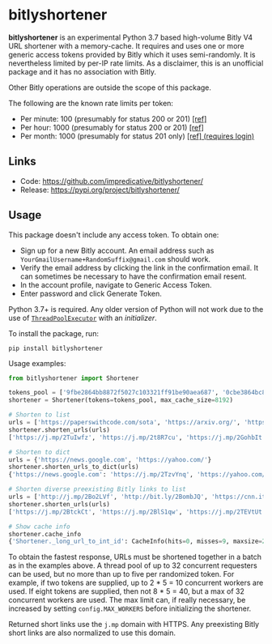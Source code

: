 # bitlyshortener
**bitlyshortener** is an experimental Python 3.7 based high-volume Bitly V4 URL shortener with a memory-cache.
It requires and uses one or more generic access tokens provided by Bitly which it uses semi-randomly.
It is nevertheless limited by per-IP rate limits.
As a disclaimer, this is an unofficial package and it has no association with Bitly.

Other Bitly operations are outside the scope of this package.

The following are the known rate limits per token:
* Per minute: 100 (presumably for status 200 or 201) [[ref]](https://dev.bitly.com/v4/#section/Rate-Limiting)
* Per hour: 1000 (presumably for status 200 or 201) [[ref]](https://dev.bitly.com/v4/#section/Rate-Limiting) 
* Per month: 1000 (presumably for status 201 only) [[ref] (requires login)](https://app.bitly.com/organization/1/detail)

## Links
* Code: https://github.com/impredicative/bitlyshortener/
* Release: https://pypi.org/project/bitlyshortener/

## Usage
This package doesn't include any access token. To obtain one:
* Sign up for a new Bitly account.
An email address such as `YourGmailUsername+RandomSuffix@gmail.com` should work.
* Verify the email address by clicking the link in the confirmation email.
It can sometimes be necessary to have the confirmation email resent.
* In the account profile, navigate to Generic Access Token.
* Enter password and click Generate Token.

Python 3.7+ is required.
Any older version of Python will not work due to the use of 
[`ThreadPoolExecutor`](https://docs.python.org/3/library/concurrent.futures.html#concurrent.futures.ThreadPoolExecutor)
with an *initializer*.

To install the package, run:

    pip install bitlyshortener

Usage examples:
```python
from bitlyshortener import Shortener

tokens_pool = ['9fbe2864bb8872f5027c103321ff91be90aea687', '0cbe3864bc8872f5027c103321ff91be30aea787']  # Use your own.
shortener = Shortener(tokens=tokens_pool, max_cache_size=8192)

# Shorten to list
urls = ['https://paperswithcode.com/sota', 'https://arxiv.org/', 'https://arxiv.org/list/cs.LG/recent']
shortener.shorten_urls(urls)
['https://j.mp/2TuIwfz', 'https://j.mp/2t8R7cu', 'https://j.mp/2GohbIt']

# Shorten to dict
urls = {'https://news.google.com', 'https://yahoo.com/'}
shortener.shorten_urls_to_dict(urls)
{'https://news.google.com': 'https://j.mp/2TzvYnq', 'https://yahoo.com/': 'https://j.mp/2TCihE4'}

# Shorten diverse preexisting Bitly links to list
urls = ['http://j.mp/2Bo2LVf', 'http://bit.ly/2BombJQ', 'https://cnn.it/2Ggb2ih', 'https://j.mp/websniffer']
shortener.shorten_urls(urls)
['https://j.mp/2BtckCt', 'https://j.mp/2BlS1qw', 'https://j.mp/2TEVtUt', 'https://j.mp/2BmjqbZ']

# Show cache info
shortener.cache_info
{'Shortener._long_url_to_int_id': CacheInfo(hits=0, misses=9, maxsize=2048, currsize=9)}
```

To obtain the fastest response, URLs must be shortened together in a batch as in the examples above.
A thread pool of up to 32 concurrent requesters can be used, but no more than up to five per randomized token.
For example, if two tokens are supplied, up to 2 * 5 = 10 concurrent workers are used.
If eight tokens are supplied, then not 8 * 5 = 40, but a max of 32 concurrent workers are used.
The max limit can, if really necessary, be increased by setting `config.MAX_WORKERS` before initializing the shortener.

Returned short links use the `j.mp` domain with HTTPS.
Any preexisting Bitly short links are also normalized to use this domain.
